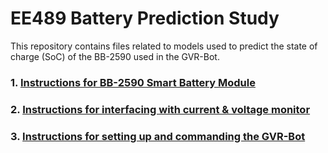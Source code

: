 # EE489 Battery Prediction Study

This repository contains files related to models used to predict the state of charge (SoC) of the BB-2590 used in the GVR-Bot. 

### 1. [Instructions for BB-2590 Smart Battery Module](https://github.com/westpoint-robotics/EE489_Battery_Prediction/blob/master/BB-2590_module/README.md)

### 2. [Instructions for interfacing with current & voltage monitor](https://github.com/westpoint-robotics/EE489_Battery_Prediction/blob/master/current_volt_monitor/README.md)

### 3. [Instructions for setting up and commanding the GVR-Bot](https://github.com/westpoint-robotics/EE489_Battery_Prediction/blob/master/gvr_setup/README.md)


